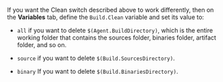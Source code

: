 If you want the Clean switch described above to work differently, then on the **Variables** tab, define the `Build.Clean` variable and set its value to:

* `all` if you want to delete `$(Agent.BuildDirectory)`, which is the entire working folder that contains the sources folder, binaries folder, artifact folder, and so on.

* `source` if you want to delete `$(Build.SourcesDirectory)`.

* `binary` If you want to delete `$(Build.BinariesDirectory)`.